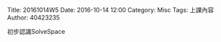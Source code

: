 Title: 20161014W5
Date: 2016-10-14 12:00
Category: Misc
Tags: 上課內容
Author: 40423235

<p>初步認識SolveSpace<p>